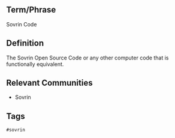 ## Term/Phrase
Sovrin Code

## Definition
The Sovrin Open Source Code or any other computer code that is functionally equivalent.

## Relevant Communities
* Sovrin

## Tags
```
#sovrin
```
